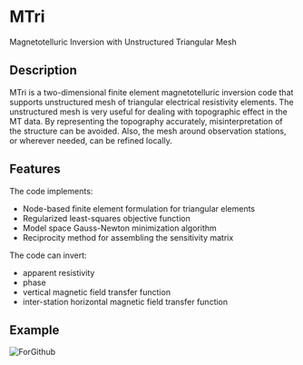 # MTri
Magnetotelluric Inversion with Unstructured Triangular Mesh 

## Description
MTri is a two-dimensional finite element magnetotelluric inversion code that supports unstructured mesh of triangular electrical resistivity elements. The unstructured mesh is very useful for dealing with topographic effect in the MT data. By representing the topography accurately, misinterpretation of the structure can be avoided. Also, the mesh around observation stations, or wherever needed, can be refined locally.

## Features

The code implements:
- Node-based finite element formulation for triangular elements
- Regularized least-squares objective function
- Model space Gauss-Newton minimization algorithm
- Reciprocity method for assembling the sensitivity matrix

The code can invert:
- apparent resistivity
- phase
- vertical magnetic field transfer function
- inter-station horizontal magnetic field transfer function

## Example

![ForGithub](https://user-images.githubusercontent.com/65894100/196236640-85baaff2-f9d6-4a2f-b547-07a57d6d1342.png)
